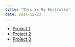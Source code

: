 ```yaml
---
title: "This is My Portfolio"
date: 2024-12-23
---
```

<ul>
    <li><a href="https://danirahmanh21.github.io/notebookapp/notebook-app/dist/">Project 1</a></li>
    <li><a href="https://danirahmanh21.github.io/BookShelfApp/bookshelf-app/">Project 2</a></li>
    <li><a href="https://github.com/danirahmanh21/Gallery/blob/main/Tugas/index.html">Project 3</a></li>
</ul>

